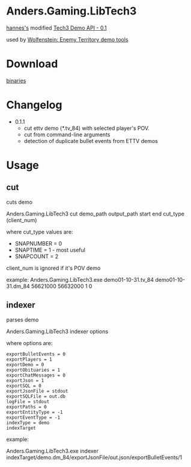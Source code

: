 # Anders.Gaming.LibTech3
[hannes's](http://www.crossfire.nu/user/view/id/6710) modified [Tech3 Demo API - 0.1](http://www.crossfire.nu/news/4632/tech3-demo-api-01)

used by [Wolfenstein: Enemy Territory demo tools](http://178.62.235.156:5111/)

# Download

[binaries](https://github.com/mittermichal/Anders.Gaming.LibTech3/releases)

# Changelog
- 0.1.1
  - cut ettv demo (*.tv_84) with selected player's POV.
  - cut from command-line arguments
  - detection of duplicate bullet events from ETTV demos

# Usage

## cut
cuts demo

Anders.Gaming.LibTech3 cut demo_path output_path start end cut_type (client_num)

where cut_type values are:
- SNAPNUMBER = 0
- SNAPTIME = 1 - most useful
-	SNAPCOUNT = 2

client_num is ignored if it's POV demo 

example:
Anders.Gaming.LibTech3.exe demo01-10-31.tv_84 demo01-10-31.dm_84 56621000 56632000 1 0

## indexer
parses demo

Anders.Gaming.LibTech3 indexer options

where options are:

	exportBulletEvents = 0
	exportPlayers = 1
	exportDemo = 0
	exportObituaries = 1
	exportChatMessages = 0
	exportJson = 1
	exportSQL = 0
	exportJsonFile = stdout
	exportSQLFile = out.db
	logFile = stdout
	exportPaths = 0
	exportEntityType = -1
	exportEventType = -1
	indexType = demo
	indexTarget

example:

Anders.Gaming.LibTech3.exe indexer indexTarget/demo.dm_84/exportJsonFile/out.json/exportBulletEvents/1

